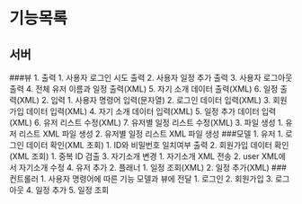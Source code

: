 # 기능목록

## 서버

###뷰
    1. 출력
        1. 사용자 로그인 시도 출력
        2. 사용자 일정 추가 출력
        3. 사용자 로그아웃 출력
        4. 전체 유저 이름과 일정 출력(XML)
        5. 자기 소개 데이터 출력(XML)
        6. 일정 출력(XML)
    2. 입력
        1. 사용자 명령어 입력(문자열)
        2. 로그인 데이터 입력(XML)
        3. 회원가입 데이터 입력(XML)
        4. 자기 소개 데이터 입력(XML)
        5. 일정 추가 데이터 입력(XML)
        6. 유저 리스트 수정(XML)
        7. 유저별 일정 리스트 수정(XML)
    3. 파일 생성
        1. 유저 리스트 XML 파일 생성
        2. 유저별 일정 리스트 XML 파일 생성
###모델
    1. 유저
        1. 로그인 데이터 확인(XML 조회)
            1. ID와 비밀번호 일치여부 출력
        2. 회원가입 데이터 확인(XML 조회)
            1. 중복 ID 검출
        3. 자기소개 변경
            1. 자기소개 XML 전송
            2. user XML에서 자기소개 수정
        4. 유저 추가
    2. 플래너
        1. 일정 조회(XML)
        2. 일정 추가(XML)
###컨트롤러
    1. 사용자 명령어에 따른 기능 모델과 뷰에 전달
        1. 로그인
        2. 회원가입
        3. 로그아웃
        4. 일정 추가
        5. 일정 조회